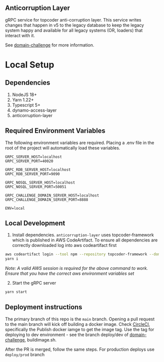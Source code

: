 ## Anticorruption Layer

gRPC service for topcoder anti-corruption layer. This service writes changes that happen in v5 to the legacy database to keep the legacy system happy and available for all legacy systems (OR, loaders) that interact with it.

See [domain-challenge](https://github.com/topcoder-platform/domain-challenge) for more information.

# Local Setup

## Dependencies

1. NodeJS 18+
2. Yarn 1.22+
3. Typescript 5+
4. dynamo-access-layer
5. anticorruption-layer

## Required Environment Variables

The following environment variables are required. Placing a .env file in the root of the project will automatically load these variables.

```env
GRPC_SERVER_HOST=localhost
GRPC_SERVER_PORT=40020

GRPC_RDB_SERVER_HOST=localhost
GRPC_RDB_SERVER_PORT=9090

GRPC_NOSQL_SERVER_HOST=localhost
GRPC_NOSQL_SERVER_PORT=50051

GRPC_CHALLENGE_DOMAIN_SERVER_HOST=localhost
GRPC_CHALLENGE_DOMAIN_SERVER_PORT=8888

ENV=local
```

## Local Development

1. Install dependencies. `anticorruption-layer` uses topcoder-framework which is published in AWS CodeArtifact. To ensure all dependencies are correctly downloaded log into aws codeartifact first

```bash
aws codeartifact login --tool npm --repository topcoder-framework --domain topcoder --domain-owner 409275337247 --region us-east-1 --namespace @topcoder-framework
yarn i
```

_Note: A valid AWS session is required for the above command to work. Ensure that you have the correct aws environment variables set_


2. Start the gRPC server

```bash
yarn start
```

## Deployment instructions

The primary branch of this repo is the `main` branch. Opening a pull request to the main branch will kick off building a docker image. Check [CircleCI](https://app.circleci.com/pipelines/github/topcoder-platform/domain-challenge/717/workflows/76185a2f-9a99-4006-9fb4-71568a30fe57/jobs/744), specifically the Publish docker iamge to get the image tag. Use the tag for deploying to dev environment - see the branch deploy/dev of [domain-challenge](https://github.com/topcoder-platform/domain-challenge), buildimage.sh.

After the PR is merged, follow the same steps.  For production deploys use `deploy/prod` branch
